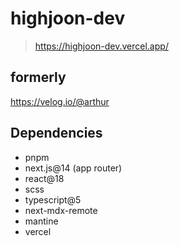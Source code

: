 # highjoon-dev

> https://highjoon-dev.vercel.app/

## formerly

https://velog.io/@arthur

## Dependencies

- pnpm
- next.js@14 (app router)
- react@18
- scss
- typescript@5
- next-mdx-remote
- mantine
- vercel
